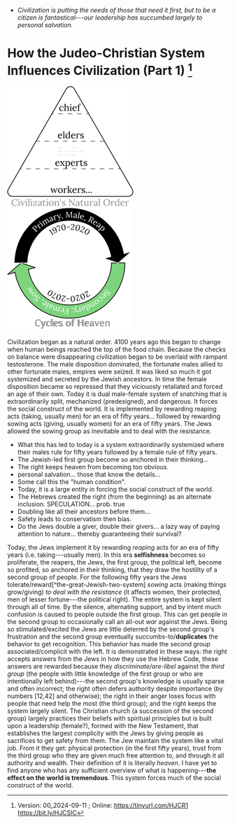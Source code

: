 [^Information]: Version: 00_2024-09-11 ; Online: https://tinyurl.com/HJCR1 https://bit.ly/HJCSIC

* *Civilization is putting the needs of those that need it first, but to be a citizen is fantastical---our leadership has succumbed largely to personal salvation.*

# How the Judeo-Christian System Influences Civilization (Part 1) [^Information]

![](images/05_ages-of-civilization_eden.svg)![](images/10_cycles-of-heaven.svg)

Civilization began as a natural order. 4100 years ago this began to change when human beings reached the top of the food chain. Because the checks on balance were disappearing civilization began to be overlaid with rampant testosterone. The male disposition dominated, the fortunate males allied to other fortunate males, empires were seized. It was liked so much it got systemized and secreted by the Jewish ancestors. In time the female disposition became so repressed that they viciouosly retaliated and forced an age of their own. Today it is dual male-female system of snatching that is extraordinarily split, mechanized  (predesigned), and dangerous. It forces the social construct of the world. It is implemented by rewarding reaping acts (taking, usually men) for an era of fifty years... followed by rewarding sowing acts (giving, usually women) for an era of fifty years. The Jews allowed the sowing group as inevitable and to deal with the resistance.

* What this has led to today is a system extraordinarily systemized where their males rule for fifty years followed by a female rule of fifty years.
* The Jewish-led first group become so anchored in their thinking...
* The right keeps heaven from becoming too obvious.
* personal salvation... those that know the details...
* Some call this the "human condition".
* Today, it is a large entity in forcing the social construct of the world. 
* The Hebrews created the right (from the beginning) as an alternate inclusion. SPECULATION... prob. true
* Doubling like all their ancestors before them...
* Safety leads to conservatism then bias.
* Do the Jews double a giver, double their givers... a lazy way of paying attention to nature... thereby guaranteeing their survival?

Today, the Jews implement it by rewarding *reaping* acts for an era of fifty years (i.e. taking---usually men). In this era **selfishness** becomes so proliferate, the reapers, the Jews, the first group, the political left, become so profited, so anchored in their thinking, that they draw the hostility of a second group of people. For the following fifty years the Jews tolerate/reward[^the-great-Jewish-two-system] *sowing* acts (making things grow/giving) *to deal with the resistance* (it affects women, their protected, men of lesser fortune---the political right). The entire system is kept silent through all of time. By the silence, alternating support, and by intent much confusion is caused to people outside the first group. This can get people in the second group to occasionally call an all-out *war* against the Jews. Being so stimulated/excited the Jews are little deterred by the second group's frustration and the second group eventually succumbs-to/**duplicates** the behavior to get recognition. This behavior has made the second group associated/complicit with the left. It is demonstrated in these ways: the right accepts answers from the Jews in how they use the Hebrew Code, these answers are rewarded because they *discriminate/are-libel* against the *third group* (the people with little knowledge of the first group or who are intentionally left behind)---the second group's knowledge is usually sparse and often incorrect; the right often defers authority despite importance (by numbers [12,42] and otherwise); the right in their anger loses focus with people that need help the most (the third group); and the right keeps the system largely silent. The Christian church (a succession of the second group) largely practices their beliefs with spiritual principles but is built upon a leadership (female?), formed with the New Testament, that establishes the largest complicity with the Jews by giving people as sacrifices to get safety from them. The Jew maintain the system like a vital job. From it they get: physical protection (in the first fifty years), trust from the third group who they are given much free attention to, and through it all authority and wealth. Their definition of it is literally *heaven*. I have yet to find anyone who has any sufficient overview of what is happening---**the effect on the world is tremendous**. This system forces much of the social construct of the world.